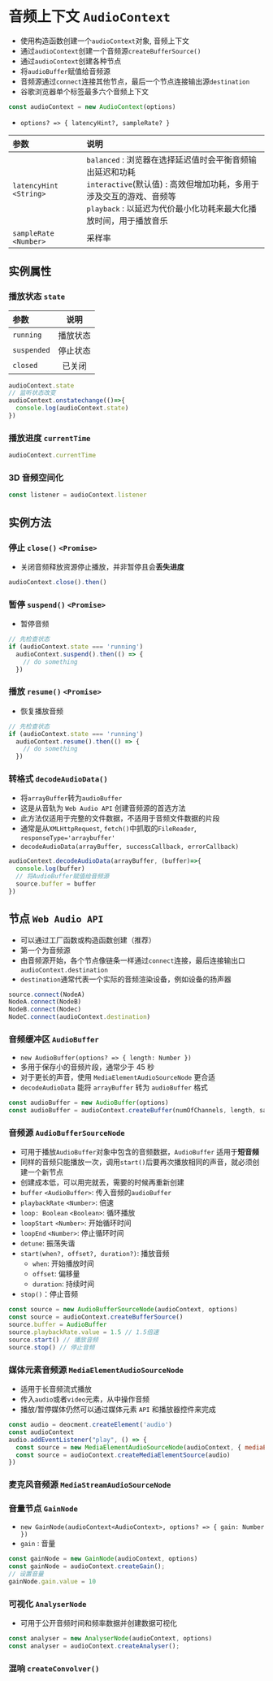 # 音频上下文 `AudioContext`
* 使用构造函数创建一个`audioContext`对象, 音频上下文
* 通过`audioContext`创建一个音频源`createBufferSource()`
* 通过`audioContext`创建各种节点
* 将`audioBuffer`赋值给音频源
* 音频源通过`connect`连接其他节点，最后一个节点连接输出源`destination`
* 谷歌浏览器单个标签最多六个音频上下文
```js
const audioContext = new AudioContext(options)
```
* `options? => { latencyHint?, sampleRate? }`

参数|说明
:--|:--
`latencyHint` `<String>` | `balanced` : 浏览器在选择延迟值时会平衡音频输出延迟和功耗 <br> `interactive`(默认值) : 高效但增加功耗，多用于涉及交互的游戏、音频等 <br> `playback` : 以延迟为代价最小化功耗来最大化播放时间，用于播放音乐 
`sampleRate` `<Number>` | 采样率


## 实例属性

### 播放状态 `state`
参数|说明
:--|:--:
`running` | 播放状态 | 
`suspended` | 停止状态 | 
`closed` | 已关闭 | 
```js
audioContext.state
// 监听状态改变
audioContext.onstatechange(()=>{
  console.log(audioContext.state)
})
```

### 播放进度 `currentTime`
```js
audioContext.currentTime
```

### 3D 音频空间化
```js
const listener = audioContext.listener
```


## 实例方法

### 停止 `close()` `<Promise>`
* 关闭音频释放资源停止播放，并非暂停且会**丢失进度** 
```js
audioContext.close().then()
```
### 暂停 `suspend()` `<Promise>`
* 暂停音频
```js
// 先检查状态
if (audioContext.state === 'running')
  audioContext.suspend().then(() => {
    // do something
  })
```

### 播放 `resume()` `<Promise>`
* 恢复播放音频
```js
// 先检查状态
if (audioContext.state === 'running')
  audioContext.resume().then(() => {
    // do something
  })
```

### 转格式 `decodeAudioData()`
* 将`arrayBuffer`转为`audioBuffer`
* 这是从音轨为 `Web Audio API` 创建音频源的首选方法
* 此方法仅适用于完整的文件数据，不适用于音频文件数据的片段
* 通常是从`XMLHttpRequest`, `fetch()`中抓取的`FileReader`, `responseType='arraybuffer'`
* `decodeAudioData(arrayBuffer, successCallback, errorCallback)`
```js
audioContext.decodeAudioData(arrayBuffer, (buffer)=>{
  console.log(buffer)
  // 将AudioBuffer赋值给音频源
  source.buffer = buffer 
})
```

## 节点 `Web Audio API `
* 可以通过工厂函数或构造函数创建（推荐）
* 第一个为音频源
* 由音频源开始，各个节点像链条一样通过`connect`连接，最后连接输出口`audioContext.destination`
* `destination`通常代表一个实际的音频渲染设备，例如设备的扬声器
```js
source.connect(NodeA)
NodeA.connect(NodeB)
NodeB.connect(Nodec)
NodeC.connect(audioContext.destination)
```

### 音频缓冲区 `AudioBuffer`
* `new AudioBuffer(options? => { length: Number })`
* 多用于保存小的音频片段，通常少于 45 秒
* 对于更长的声音，使用 `MediaElementAudioSourceNode` 更合适
* `decodeAudioData` 能将 `arrayBuffer` 转为 `audioBuffer` 格式
```js
const audioBuffer = new AudioBuffer(options)
const audioBuffer = audioContext.createBuffer(numOfChannels, length, sampleRate)
```


### 音频源 `AudioBufferSourceNode`
* 可用于播放`AudioBuffer`对象中包含的音频数据，`AudioBuffer` 适用于**短音频**
* 同样的音频只能播放一次，调用`start()`后要再次播放相同的声音，就必须创建一个新节点
* 创建成本低，可以用完就丢，需要的时候再重新创建
* `buffer` `<AudioBuffer>`: 传入音频的`audioBuffer`
* `playbackRate` `<Number>`: 倍速
* `loop: Boolean` `<Boolean>`: 循环播放
* `loopStart` `<Number>`: 开始循环时间
* `loopEnd` `<Number>`: 停止循环时间
* `detune`: 振荡失谐
* `start(when?, offset?, duration?)`: 播放音频
   * `when`: 开始播放时间
   * `offset`: 偏移量
   * `duration`: 持续时间
* `stop()`：停止音频

```js
const source = new AudioBufferSourceNode(audioContext, options)
const source = audioContext.createBufferSource()
source.buffer = AudioBuffer
source.playbackRate.value = 1.5 // 1.5倍速
source.start() // 播放音频
source.stop() // 停止音频
```

### 媒体元素音频源 `MediaElementAudioSourceNode`
* 适用于长音频流式播放
* 传入`audio`或者`video`元素，从中操作音频
* 播放/暂停媒体仍然可以通过媒体元素 `API` 和播放器控件来完成
```js
const audio = deocment.createElement('audio')
const audioContext
audio.addEventListener("play", () => {
  const source = new MediaElementAudioSourceNode(audioContext, { mediaElement: audio })
  const source = audioContext.createMediaElementSource(audio)
})
```

### 麦克风音频源 `MediaStreamAudioSourceNode`


### 音量节点 `GainNode`
* `new GainNode(audioContext<AudioContext>, options? => { gain: Number })`
* `gain` : 音量
```js
const gainNode = new GainNode(audioContext, options)
const gainNode = audioContext.createGain();
// 设置音量
gainNode.gain.value = 10
```

### 可视化 `AnalyserNode`
* 可用于公开音频时间和频率数据并创建数据可视化
```js
const analyser = new AnalyserNode(audioContext, options)
const analyser = audioContext.createAnalyser();
```

### 混响 `createConvolver()`